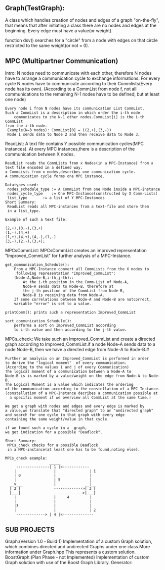 Graph(TestGraph):
-----------------
A class which handles creation of nodes and edges of a graph "on-the-fly",
that means that after initiating a class there are no nodes and edges 
at the beginning. Every edge must have a value(or weight).

function dsv() searches for a "circle" from a node with edges on that circle 
restricted to the same weight(or not = 0).

MPC (Multipartner Communication)
---------------------------------
Intro: N nodes need to communicate with each other, therefore N nodes 
	have to arrange a communication cycle to exchange informations.
	For every cycle N nodes have to communicate 
	according to their Commlists(Every node has its own).
        (According to a CommList from node f, 
	 not all communications to the remaining N-1 nodes have to be defined,
	 but at least one node)
	
	Every node i from N nodes have its communication List CommList.
	Such a CommList is a description in which order the i-th node 
        communicates to zhe N-1 other nodes.CommList[i] is the i-th CommList 
 	from the i-th node.
	 Example(N=3 nodes): CommList[0] = ((2,+),(3,-))
	 Node 1 sends data to Node 2 and then receive data to Node 3.

ReadList:
	A text file contains Y possible communication cycles(MPC instances).
	At every MPC instances,there is a description of the communication 
	between X nodes.

	ReadList reads the CommLists from x Nodes(in a MPC-Instance) from a 
	text file encoded in a defined way. 
	x CommLists from x nodes,describes one communication cycle.
	A communication cycle forms one MPC instance.  
	
	Datatypes used:
	 nodes_schedule_type := A CommList from one Node inside a MPC-instance
	 nodes_cycle_type    := One MPC-Instance(constructed by X Comm-Lists)
	 list_type	     := a list of Y MPC-Instances
	Short Summary:
	 ReadList reads all MPC-instances from a text-file and store them 
	 in a list_type.

	Example of such a text file:

	(2,+),(3,-),(3,+)
	(1,-),(4,+)
	(1,+),(4,+),(4,-),(1,-)
	(3,-),(2,-),(3,+);

MPCsCommList:
	MPCsCommList creates an improved representation "Improved_CommList" 
	for further analysis of a MPC-Instance.
	
	get_communication_Schedule():
		From a MPC-Instance convert all CommLists from the X nodes to 
		 following representation "Improved_CommList":
		(Node-A,Node-B,i-th,j-th)::
			At the i-th position in the Comm-List of Node-A, 
			Node-A sends data to Node-B, therefore at 
			the j-th position of the CommList from Node-B,
			Node-B is receiving data from Node-A.
		If some correlations between Node-A and Node-B are notcorrect, 
		variable "error" is set to a value.

	printComm(): prints such a representation Improved_CommList

	sort_communication_Schedule():
		performs a sort on Improved_CommList according 
		to i-th value and then according to the j-th value.

MPCs_check:
	We take such an Improved_CommList and create a directed graph 
	according to Improved_CommList.if a node Node-A sends data to a 
	node Node-B, then we have a directed edge from Node-A to Bode-B.#

	Further an analysis on an Improved_CommList is performed in order 
	to derive the "logical moment"  of every communication.
	(According to the values i and j of every Communication)
	The logical moment of a communication between a Node-A to 
	Node-B is is marked by a value/weight on the edge from Node-A to Node-B.
 	The Logical Moment is a value which indicates the ordering 
  	of the communication according to the constellation of a MPC-Instance.
	(constellation of a MPC-Instance decribes a communication possible at 
	  a specific moment if we overview all CommList at the same time.)

	We get a graph with nodes and edges and every edge is marked by 
	a value,we translate that "directed graph" to an "undirected graph"
	and search for one cycle in that graph with every edge 
	containing the same weight/value in that cycle. 

	if we found such a cycle in a  graph, 
	we get indication for a possible "Deadlock".

	Short Summary:
	 MPCs_check checks for a possible Deadlock 
	 in a MPC-instance(at least one has to be found,noting else).
	
	MPCs_check example:
				        _____
		 ---------------| 1 |<------------
		|		          |   		      | 1
		| 0	              |		          | 
		|		          | 5	          |
	  __v___              |             __|__
	  | 2 |		          ------------->| 3 | 
  	  |___|		          ------------->|___| 
		|		          |     4         |
		|		          |               |
		|3		          |               |
		|		          |               | 2
		 ------------->	| 4 |<--------------   

				
SUB PROJECTS
------------------	
					
Graph:(Version 1.0 - Build 1)
	Implementation  of a custom Graph solution, which combines directed and undirected Graphs
	under one class.More information under Graph.hpp
	This represents a custom solution.
BoostGraph:(Plan Phase -  not Implemented)
	Implementation of custom Graph solution with use of the Boost Graph Library.
Generator:


